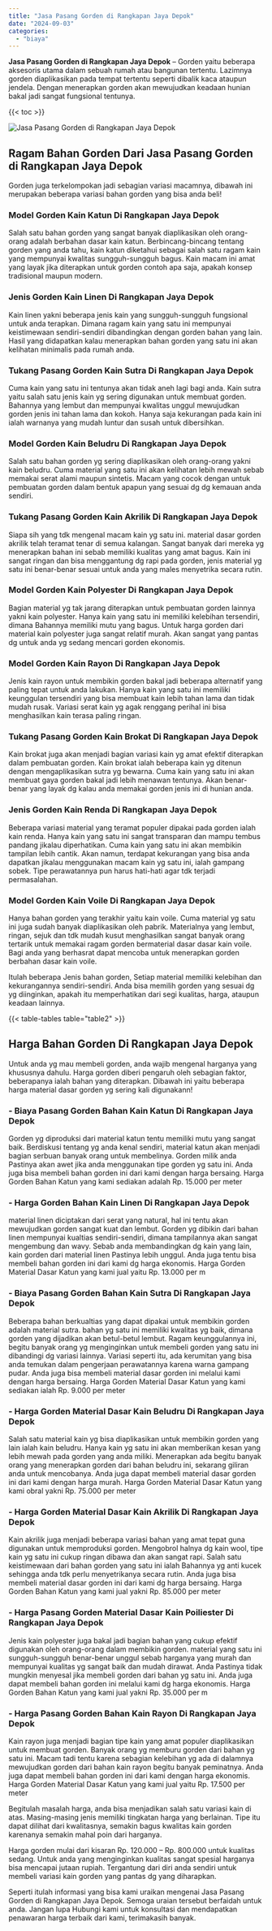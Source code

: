 ```yaml
---
title: "Jasa Pasang Gorden di Rangkapan Jaya Depok"
date: "2024-09-03"
categories: 
  - "biaya"
---
```


**Jasa Pasang Gorden di Rangkapan Jaya Depok** – Gorden yaitu beberapa aksesoris utama dalam sebuah rumah atau bangunan tertentu. Lazimnya gorden diaplikasikan pada tempat tertentu seperti dibalik kaca ataupun jendela. Dengan menerapkan gorden akan mewujudkan keadaan hunian bakal jadi sangat fungsional tentunya.

{{< toc >}}

![Jasa Pasang Gorden di Rangkapan Jaya Depok](/images/pasang-gorden-murah13.png)

## Ragam Bahan Gorden Dari Jasa Pasang Gorden di Rangkapan Jaya Depok

Gorden juga terkelompokan jadi sebagian variasi macamnya, dibawah ini merupakan beberapa variasi bahan gorden yang bisa anda beli!

### Model Gorden Kain Katun Di Rangkapan Jaya Depok

Salah satu bahan gorden yang sangat banyak diaplikasikan oleh orang-orang adalah berbahan dasar kain katun. Berbincang-bincang tentang gorden yang anda tahu, kain katun diketahui sebagai salah satu ragam kain yang mempunyai kwalitas sungguh-sungguh bagus. Kain macam ini amat yang layak jika diterapkan untuk gorden contoh apa saja, apakah konsep tradisional maupun modern.

### Jenis Gorden Kain Linen Di Rangkapan Jaya Depok

Kain linen yakni beberapa jenis kain yang sungguh-sungguh fungsional untuk anda terapkan. Dimana ragam kain yang satu ini mempunyai keistimewaan sendiri-sendiri dibandingkan dengan gorden bahan yang lain. Hasil yang didapatkan kalau menerapkan bahan gorden yang satu ini akan kelihatan minimalis pada rumah anda.

### Tukang Pasang Gorden Kain Sutra Di Rangkapan Jaya Depok

Cuma kain yang satu ini tentunya akan tidak aneh lagi bagi anda. Kain sutra yaitu salah satu jenis kain yg sering digunakan untuk membuat gorden. Bahannya yang lembut dan mempunyai kwalitas unggul mewujudkan gorden jenis ini tahan lama dan kokoh. Hanya saja kekurangan pada kain ini ialah warnanya yang mudah luntur dan susah untuk dibersihkan.

### Model Gorden Kain Beludru Di Rangkapan Jaya Depok

Salah satu bahan gorden yg sering diaplikasikan oleh orang-orang yakni kain beludru. Cuma material yang satu ini akan kelihatan lebih mewah sebab memakai serat alami maupun sintetis. Macam yang cocok dengan untuk pembuatan gorden dalam bentuk apapun yang sesuai dg dg kemauan anda sendiri.

### Tukang Pasang Gorden Kain Akrilik Di Rangkapan Jaya Depok

Siapa sih yang tdk mengenal macam kain yg satu ini. material dasar gorden akrilik telah teramat tenar di semua kalangan. Sangat banyak dari mereka yg menerapkan bahan ini sebab memiliki kualitas yang amat bagus. Kain ini sangat ringan dan bisa menggantung dg rapi pada gorden, jenis material yg satu ini benar-benar sesuai untuk anda yang males menyetrika secara rutin.

### Model Gorden Kain Polyester Di Rangkapan Jaya Depok

Bagian material yg tak jarang diterapkan untuk pembuatan gorden lainnya yakni kain polyester. Hanya kain yang satu ini memiliki kelebihan tersendiri, dimana Bahannya memiliki mutu yang bagus. Untuk harga gorden dari material kain polyester juga sangat relatif murah. Akan sangat yang pantas dg untuk anda yg sedang mencari gorden ekonomis.

### Model Gorden Kain Rayon Di Rangkapan Jaya Depok

Jenis kain rayon untuk membikin gorden bakal jadi beberapa alternatif yang paling tepat untuk anda lakukan. Hanya kain yang satu ini memiliki keunggulan tersendiri yang bisa membuat kain lebih tahan lama dan tidak mudah rusak. Variasi serat kain yg agak renggang perihal ini bisa menghasilkan kain terasa paling ringan.

### Tukang Pasang Gorden Kain Brokat Di Rangkapan Jaya Depok

Kain brokat juga akan menjadi bagian variasi kain yg amat efektif diterapkan dalam pembuatan gorden. Kain brokat ialah beberapa kain yg ditenun dengan mengaplikasikan sutra yg bewarna. Cuma kain yang satu ini akan membuat gaya gorden bakal jadi lebih menawan tentunya. Akan benar-benar yang layak dg kalau anda memakai gorden jenis ini di hunian anda.

### Jenis Gorden Kain Renda Di Rangkapan Jaya Depok

Beberapa variasi material yang teramat populer dipakai pada gorden ialah kain renda. Hanya kain yang satu ini sangat transparan dan mampu tembus pandang jikalau diperhatikan. Cuma kain yang satu ini akan membikin tampilan lebih cantik. Akan namun, terdapat kekurangan yang bisa anda dapatkan jikalau menggunakan macam kain yg satu ini, ialah gampang sobek. Tipe perawatannya pun harus hati-hati agar tdk terjadi permasalahan.

### Model Gorden Kain Voile Di Rangkapan Jaya Depok

Hanya bahan gorden yang terakhir yaitu kain voile. Cuma material yg satu ini juga sudah banyak diaplikasikan oleh pabrik. Materialnya yang lembut, ringan, sejuk dan tdk mudah kusut menghasilkan sangat banyak orang tertarik untuk memakai ragam gorden bermaterial dasar dasar kain voile. Bagi anda yang berhasrat dapat mencoba untuk menerapkan gorden berbahan dasar kain voile.

Itulah beberapa Jenis bahan gorden, Setiap material memiliki kelebihan dan kekurangannya sendiri-sendiri. Anda bisa memilih gorden yang sesuai dg yg diinginkan, apakah itu memperhatikan dari segi kualitas, harga, ataupun keadaan lainnya.

{{< table-tables table="table2" >}}

## Harga Bahan Gorden Di Rangkapan Jaya Depok

Untuk anda yg mau membeli gorden, anda wajib mengenal harganya yang khususnya dahulu. Harga gorden diberi pengaruh oleh sebagian faktor, beberapanya ialah bahan yang diterapkan. Dibawah ini yaitu beberapa harga material dasar gorden yg sering kali digunakann!

### \- Biaya Pasang Gorden Bahan Kain Katun Di Rangkapan Jaya Depok

Gorden yg diproduksi dari material katun tentu memiliki mutu yang sangat baik. Berdiskusi tentang yg anda kenal sendiri, material katun akan menjadi bagian serbuan banyak orang untuk membelinya. Gorden milik anda Pastinya akan awet jika anda menggunakan tipe gorden yg satu ini. Anda juga bisa membeli bahan gorden ini dari kami dengan harga bersaing. Harga Gorden Bahan Katun yang kami sediakan adalah Rp. 15.000 per meter

### \- Harga Gorden Bahan Kain Linen Di Rangkapan Jaya Depok

material linen diciptakan dari serat yang natural, hal ini tentu akan mewujudkan gorden sangat kuat dan lembut. Gorden yg dibikin dari bahan linen mempunyai kualtias sendiri-sendiri, dimana tampilannya akan sangat mengembung dan wavy. Sebab anda membandingkan dg kain yang lain, kain gorden dari material linen Pastinya lebih unggul. Anda juga tentu bisa membeli bahan gorden ini dari kami dg harga ekonomis. Harga Gorden Material Dasar Katun yang kami jual yaitu Rp. 13.000 per m

### \- Biaya Pasang Gorden Bahan Kain Sutra Di Rangkapan Jaya Depok

Beberapa bahan berkualtias yang dapat dipakai untuk membikin gorden adalah material sutra. bahan yg satu ini memiliki kwalitas yg baik, dimana gorden yang dijadikan akan betul-betul lembut. Ragam keunggulannya ini, begitu banyak orang yg menginginkan untuk membeli gorden yang satu ini dibandingi dg variasi lainnya. Variasi seperti itu, ada kerumitan yang bisa anda temukan dalam pengerjaan perawatannya karena warna gampang pudar. Anda juga bisa membeli material dasar gorden ini melalui kami dengan harga bersaing. Harga Gorden Material Dasar Katun yang kami sediakan ialah Rp. 9.000 per meter

### \- Harga Gorden Material Dasar Kain Beludru Di Rangkapan Jaya Depok

Salah satu material kain yg bisa diaplikasikan untuk membikin gorden yang lain ialah kain beludru. Hanya kain yg satu ini akan memberikan kesan yang lebih mewah pada gorden yang anda miliki. Menerapkan ada begitu banyak orang yang menerapkan gorden dari bahan beludru ini, sekarang giliran anda untuk mencobanya. Anda juga dapat membeli material dasar gorden ini dari kami dengan harga murah. Harga Gorden Material Dasar Katun yang kami obral yakni Rp. 75.000 per meter

### \- Harga Gorden Material Dasar Kain Akrilik Di Rangkapan Jaya Depok

Kain akrilik juga menjadi beberapa variasi bahan yang amat tepat guna digunakan untuk memproduksi gorden. Mengobrol halnya dg kain wool, tipe kain yg satu ini cukup ringan dibawa dan akan sangat rapi. Salah satu keistimewaan dari bahan gorden yang satu ini ialah Bahannya yg anti kucek sehingga anda tdk perlu menyetrikanya secara rutin. Anda juga bisa membeli material dasar gorden ini dari kami dg harga bersaing. Harga Gorden Bahan Katun yang kami jual yakni Rp. 85.000 per meter

### \- Harga Pasang Gorden Material Dasar Kain Poiliester Di Rangkapan Jaya Depok

Jenis kain polyester juga bakal jadi bagian bahan yang cukup efektif digunakan oleh orang-orang dalam membikin gorden. material yang satu ini sungguh-sungguh benar-benar unggul sebab harganya yang murah dan mempunyai kualitas yg sangat baik dan mudah dirawat. Anda Pastinya tidak mungkin menyesal jika membeli gorden dari bahan yg satu ini. Anda juga dapat membeli bahan gorden ini melalui kami dg harga ekonomis. Harga Gorden Bahan Katun yang kami jual yakni Rp. 35.000 per m

### \- Harga Pasang Gorden Bahan Kain Rayon Di Rangkapan Jaya Depok

Kain rayon juga menjadi bagian tipe kain yang amat populer diaplikasikan untuk membuat gorden. Banyak orang yg memburu gorden dari bahan yg satu ini. Macam tadi tentu karena sebagian kelebihan yg ada di dalamnya mewujudkan gorden dari bahan kain rayon begitu banyak peminatnya. Anda juga dapat membeli bahan gorden ini dari kami dengan harga ekonomis. Harga Gorden Material Dasar Katun yang kami jual yaitu Rp. 17.500 per meter

Begitulah masalah harga, anda bisa menjadikan salah satu variasi kain di atas. Masing-masing jenis memiliki tingkatan harga yang berlainan. Tipe itu dapat dilihat dari kwalitasnya, semakin bagus kwalitas kain gorden karenanya semakin mahal poin dari harganya.

Harga gorden mulai dari kisaran Rp. 120.000 – Rp. 800.000 untuk kualitas sedang. Untuk anda yang menginginkan kualitas sangat spesial harganya bisa mencapai jutaan rupiah. Tergantung dari diri anda sendiri untuk membeli variasi kain gorden yang pantas dg yang diharapkan.

Seperti itulah informasi yang bisa kami uraikan mengenai Jasa Pasang Gorden di Rangkapan Jaya Depok. Semoga uraian tersebut berfaidah untuk anda. Jangan lupa Hubungi kami untuk konsultasi dan mendapatkan penawaran harga terbaik dari kami, terimakasih banyak.
